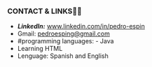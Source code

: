 ### CONTACT & LINKS👋✨

- __*LinkedIn:*__<link> www.linkedin.com/in/pedro-espin
- Gmail: <link> pedroesping@gmail.com
- #programming languages: - Java
- Learning HTML
- Lenguage: Spanish and English
<!--
**PedroEspinDev/PedroEspinDev** is a ✨ _special_ ✨ repository because its `README.md` (this file) appears on your GitHub profile.

Here are some ideas to get you started:

- 🔭 I’m currently working on ...
- 🌱 I’m currently learning ...
- 👯 I’m looking to collaborate on ...
- 🤔 I’m looking for help with ...
- 💬 Ask me about ...
- 📫 How to reach me: ...
- 😄 Pronouns: ...
- ⚡ Fun fact: ...
-->
